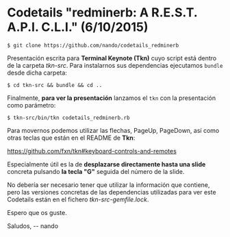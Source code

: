 # Codetails "redminerb: A  R.E.S.T.  A.P.I.  C.L.I." (6/10/2015)

    $ git clone https://github.com/nando/codetails_redminerb

Presentación escrita para **Terminal Keynote (Tkn)** cuyo script está dentro de la carpeta *tkn-src*. Para instalarnos sus dependencias ejecutamos `bundle` desde dicha carpeta:

    $ cd tkn-src && bundle && cd ..

Finalmente, **para ver la presentación** lanzamos el `tkn` con la presentación como parámetro:

    $ tkn-src/bin/tkn codetails_redminerb.rb

Para movernos podemos utilizar las flechas, PageUp, PageDown, así como otras teclas que están en el README de **Tkn**:

https://github.com/fxn/tkn#keyboard-controls-and-remotes

Especialmente útil es la de **desplazarse directamente hasta una slide** concreta pulsando **la tecla "G"** seguida del número de la slide.

No debería ser necesario tener que utilizar la información que contiene, pero las versiones concretas de las dependencias utilizadas para ver este Codetails están en el fichero *tkn-src-gemfile.lock*.

Espero que os guste.

Saludos,
-- nando
